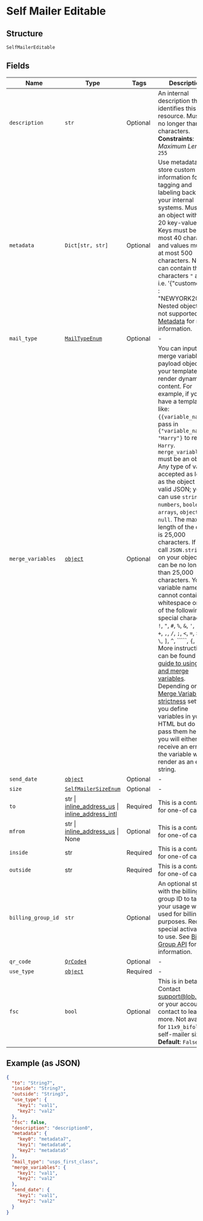 
# Self Mailer Editable

## Structure

`SelfMailerEditable`

## Fields

| Name | Type | Tags | Description |
|  --- | --- | --- | --- |
| `description` | `str` | Optional | An internal description that identifies this resource. Must be no longer than 255 characters.<br>**Constraints**: *Maximum Length*: `255` |
| `metadata` | `Dict[str, str]` | Optional | Use metadata to store custom information for tagging and labeling back to your internal systems. Must be an object with up to 20 key-value pairs. Keys must be at most 40 characters and values must be at most 500 characters. Neither can contain the characters `"` and `\`. i.e. '{"customer_id" : "NEWYORK2015"}' Nested objects are not supported.  See [Metadata](#section/Metadata) for more information. |
| `mail_type` | [`MailTypeEnum`](../../doc/models/mail-type-enum.md) | Optional | - |
| `merge_variables` | [`object`](../../doc/models/object-enum.md) | Optional | You can input a merge variable payload object to your template to render dynamic content. For example, if you have a template like: `{{variable_name}}`, pass in `{"variable_name": "Harry"}` to render `Harry`. `merge_variables` must be an object. Any type of value is accepted as long as the object is valid JSON; you can use `strings`, `numbers`, `booleans`, `arrays`, `objects`, or `null`. The max length of the object is 25,000 characters. If you call `JSON.stringify` on your object, it can be no longer than 25,000 characters. Your variable names cannot contain any whitespace or any of the following special characters: `!`, `"`, `#`, `%`, `&`, `'`, `(`, `)`, `*`, `+`, `,`, `/`, `;`, `<`, `=`, `>`, `@`, `[`, `\`, `]`, `^`, `````, `{`, `\|`, `}`, `~`. More instructions can be found in <a href="https://help.lob.com/print-and-mail/designing-mail-creatives/dynamic-personalization#using-html-and-merge-variables-10" target="_blank">our guide to using html and merge variables</a>. Depending on your <a href="https://dashboard.lob.com/#/settings/account" target="_blank">Merge Variable strictness</a> setting, if you define variables in your HTML but do not pass them here, you will either receive an error or the variable will render as an empty string. |
| `send_date` | [`object`](../../doc/models/object-enum.md) | Optional | - |
| `size` | [`SelfMailerSizeEnum`](../../doc/models/self-mailer-size-enum.md) | Optional | - |
| `to` | str \| [inline_address_us](../../doc/models/inline-address-us.md) \| [inline_address_intl](../../doc/models/inline-address-intl.md) | Required | This is a container for one-of cases. |
| `mfrom` | str \| [inline_address_us](../../doc/models/inline-address-us.md) \| None | Optional | This is a container for one-of cases. |
| `inside` | str | Required | This is a container for one-of cases. |
| `outside` | str | Required | This is a container for one-of cases. |
| `billing_group_id` | `str` | Optional | An optional string with the billing group ID to tag your usage with. Is used for billing purposes. Requires special activation to use. See <a href="#tag/Billing-Groups">Billing Group API</a> for more information. |
| `qr_code` | [`QrCode4`](../../doc/models/qr-code-4.md) | Optional | - |
| `use_type` | [`object`](../../doc/models/object-enum.md) | Required | - |
| `fsc` | `bool` | Optional | This is in beta. Contact support@lob.com or your account contact to learn more. Not available for `11x9_bifold` self-mailer size.<br>**Default**: `False` |

## Example (as JSON)

```json
{
  "to": "String7",
  "inside": "String7",
  "outside": "String3",
  "use_type": {
    "key1": "val1",
    "key2": "val2"
  },
  "fsc": false,
  "description": "description0",
  "metadata": {
    "key0": "metadata7",
    "key1": "metadata6",
    "key2": "metadata5"
  },
  "mail_type": "usps_first_class",
  "merge_variables": {
    "key1": "val1",
    "key2": "val2"
  },
  "send_date": {
    "key1": "val1",
    "key2": "val2"
  }
}
```

